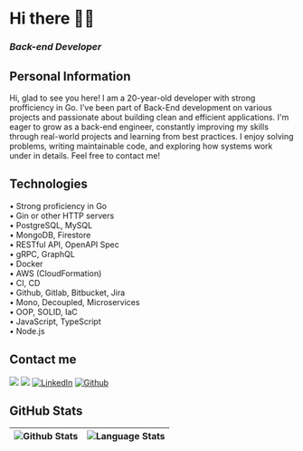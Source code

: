 # Hi there 💅🏻

### <i>Back-end Developer</i>

## Personal Information

Hi, glad to see you here! 
I am a 20-year-old developer with strong profficiency in Go. I’ve been part of Back-End development on various projects and passionate about building clean and efficient applications. I'm eager to grow as a back-end engineer, constantly improving my skills through real-world projects and learning from best practices. I enjoy solving problems, writing maintainable code, and exploring how systems work under in details.
Feel free to contact me!

## Technologies

• Strong proficiency in Go <br/>
• Gin or other HTTP servers <br/>
• PostgreSQL, MySQL <br/>
• MongoDB, Firestore <br/>
• RESTful API, OpenAPI Spec <br/>
• gRPC, GraphQL <br/>
• Docker <br/>
• AWS (CloudFormation) <br/>
• CI, CD <br/>
• Github, Gitlab, Bitbucket, Jira <br/>
• Mono, Decoupled, Microservices <br/>
• OOP, SOLID, IaC <br/>
• JavaScript, TypeScript <br/>
• Node.js <br/>

## Contact me

<a href="mailto:dmytro.kucherenko@gmail.com"><img src="https://img.shields.io/badge/Gmail-D14836?&style=for-the-badge&logo=gmail&logoColor=white"></a>
<a href="https://t.me/my_ducck"><img src="https://img.shields.io/badge/Telegram-2CA5E0?style=for-the-badge&logo=telegram&logoColor=white"></a>
<a href="https://www.linkedin.com/in/dmytro-kucherenko-4b87a0276/" target="_blank"><img alt="LinkedIn" src="https://img.shields.io/badge/LinkedIn-0077B5?&style=for-the-badge&logo=LinkedIn&logoColor=white"/></a>
<a href="https://github.com/Dmytro-Kucherenko" target="_blank"><img alt="Github" src="https://img.shields.io/badge/GitHub-%2312100E.svg?&style=for-the-badge&logo=Github&logoColor=white"/></a>

## GitHub Stats

| ![Github Stats](https://github-readme-stats.vercel.app/api?username=dmytro-kucherenko&show_icons=true&include_all_commits=true&count_private=true&theme=react) | ![Language Stats](https://github-readme-stats.vercel.app/api/top-langs/?username=dmytro-kucherenko&layout=donut&theme=react) | 
| ------------- | ------------- |
